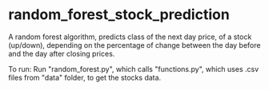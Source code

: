 # random_forest_stock_prediction
A random forest algorithm, predicts class of the next day price, of a stock (up/down), depending on the percentage of change between the day before and the day after closing prices.

To run:
Run "random_forest.py", which calls "functions.py", which uses .csv files from "data" folder, to get the stocks data.
